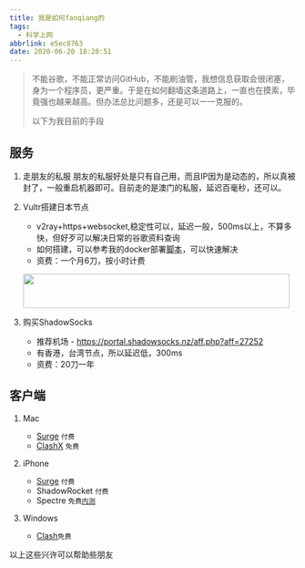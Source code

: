 ```yaml
---
title: 我是如何fanqiang的
tags:
  - 科学上网
abbrlink: e5ec8763
date: 2020-06-20 18:20:51
---
```


> 不能谷歌，不能正常访问GitHub，不能刷油管，我想信息获取会很闭塞，身为一个程序员，更严重。于是在如何翻墙这条道路上，一直也在摸索，毕竟强也越来越高。但办法总比问题多，还是可以一一克服的。
> 
> 以下为我目前的手段


## 服务
1. 走朋友的私服
	朋友的私服好处是只有自己用，而且IP因为是动态的，所以真被封了，一般重启机器即可。目前走的是澳门的私服，延迟百毫秒，还可以。
	
2. Vultr搭建日本节点
	
	- v2ray+https+websocket,稳定性可以，延迟一般，500ms以上，不算多快，但好歹可以解决日常的谷歌资料查询
	- 如何搭建，可以参考我的docker部署[脚本](https://github.com/alanhg/v2ray-docker)，可以快速解决
	- 资费：一个月6刀，按小时计费

	<a href="https://www.vultr.com/?ref=8363373"><img src="https://www.vultr.com/media/banners/banner_468x60.png" width="468" height="60"></a>

3. 购买ShadowSocks
    
   - 推荐机场 - https://portal.shadowsocks.nz/aff.php?aff=27252
   - 有香港，台湾节点，所以延迟低，300ms
   - 资费：20刀一年

##  客户端
 
1. Mac

 	- [Surge](https://nssurge.com/) `付费`
 	- [ClashX](https://github.com/yichengchen/clashX/releases) `免费`
 	
2. iPhone
	- [Surge](https://nssurge.com/) `付费`
	- ShadowRocket `付费`
	- Spectre `免费`[`内测`](https://testflight.apple.com/join/xPXxER5C)
3. Windows
	- [Clash](https://github.com/Fndroid/clash_for_windows_pkg/releases)`免费`

   	
   	
以上这些兴许可以帮助些朋友 	

